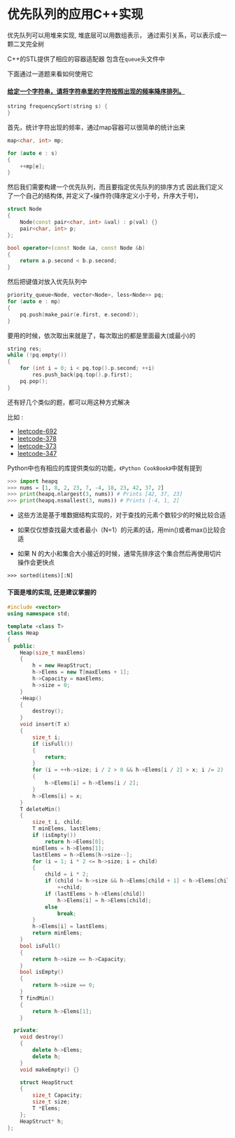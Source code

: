 # 优先队列的应用C++实现


优先队列可以用堆来实现, 堆底层可以用数组表示，
通过索引关系，可以表示成一颗二叉完全树

<!--more-->

C++的STL提供了相应的容器适配器
包含在`queue`头文件中


下面通过一道题来看如何使用它
#### [给定一个字符串，请将字符串里的字符按照出现的频率降序排列。](https://leetcode-cn.com/problems/sort-characters-by-frequency/description/)

```cpp
string frequencySort(string s) {
}
```

首先，统计字符出现的频率，通过map容器可以很简单的统计出来

```cpp
map<char, int> mp;

for (auto e : s)
{
    ++mp[e];
}
```

然后我们需要构建一个优先队列，而且要指定优先队列的排序方式
因此我们定义了一个自己的结构体, 并定义了`<`操作符(降序定义小于号，升序大于号)，

```cpp
struct Node
{
    Node(const pair<char, int> &val) : p(val) {}
    pair<char, int> p;
};

bool operator<(const Node &a, const Node &b)
{
    return a.p.second < b.p.second;
}
```

然后把键值对放入优先队列中

```cpp
priority_queue<Node, vector<Node>, less<Node>> pq;
for (auto e : mp)
{
    pq.push(make_pair(e.first, e.second));
}
```

要用的时候，依次取出来就是了，每次取出的都是里面最大(或最小)的

```cpp
string res;
while (!pq.empty())
{
    for (int i = 0; i < pq.top().p.second; ++i)
        res.push_back(pq.top().p.first);
    pq.pop();
}
```

还有好几个类似的题，都可以用这种方式解决

比如 :
+ [leetcode-692](https://leetcode-cn.com/problems/top-k-frequent-words)
+ [leetcode-378](https://leetcode-cn.com/problems/kth-smallest-element-in-a-sorted-matrix)
+ [leetcode-373](https://leetcode-cn.com/problems/find-k-pairs-with-smallest-sums)
+ [leetcode-347](https://leetcode-cn.com/problems/top-k-frequent-elements)


Python中也有相应的库提供类似的功能，`《Python CookBook》`中就有提到

```python
>>> import heapq
>>> nums = [1, 8, 2, 23, 7, -4, 18, 23, 42, 37, 2]
>>> print(heapq.nlargest(3, nums)) # Prints [42, 37, 23]
>>> print(heapq.nsmallest(3, nums)) # Prints [-4, 1, 2]
```

+ 这些方法是基于堆数据结构实现的，对于查找的元素个数较少的时候比较合适

+ 如果仅仅想查找最大或者最小（N=1）的元素的话，用min()或者max()比较合适

+ 如果 N 的大小和集合大小接近的时候，通常先排序这个集合然后再使用切片操作会更快点

`>>> sorted(items)[:N]`

#### 下面是堆的实现, 还是建议掌握的

```cpp
#include <vector>
using namespace std;

template <class T>
class Heap
{
  public:
    Heap(size_t maxElems)
    {
        h = new HeapStruct;
        h->Elems = new T[maxElems + 1];
        h->Capacity = maxElems;
        h->size = 0;
    }
    ~Heap()
    {
        destroy();
    }
    void insert(T x)
    {
        size_t i;
        if (isFull())
        {
            return;
        }
        for (i = ++h->size; i / 2 > 0 && h->Elems[i / 2] > x; i /= 2)
        {
            h->Elems[i] = h->Elems[i / 2];
        }
        h->Elems[i] = x;
    }
    T deleteMin()
    {
        size_t i, child;
        T minElems, lastElems;
        if (isEmpty())
            return h->Elems[0];
        minElems = h->Elems[1];
        lastElems = h->Elems[h->size--];
        for (i = 1; i * 2 <= h->size; i = child)
        {
            child = i * 2;
            if (child != h->size && h->Elems[child + 1] < h->Elems[child])
                ++child;
            if (lastElems > h->Elems[child])
                h->Elems[i] = h->Elems[child];
            else
                break;
        }
        h->Elems[i] = lastElems;
        return minElems;
    }
    bool isFull()
    {
        return h->size == h->Capacity;
    }
    bool isEmpty()
    {
        return h->size == 0;
    }
    T findMin()
    {
        return h->Elems[1];
    }

  private:
    void destroy()
    {
        delete h->Elems;
        delete h;
    }
    void makeEmpty() {}

    struct HeapStruct
    {
        size_t Capacity;
        size_t size;
        T *Elems;
    };
    HeapStruct* h;
};
```
